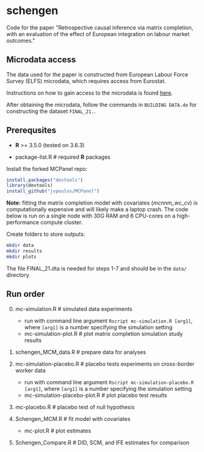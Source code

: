 # schengen
Code for the paper "Retrospective causal inference via matrix completion, with an evaluation of the effect of European integration on labour market outcomes."

Microdata access
------

The data used for the paper is constructed from European Labour Force Survey (ELFS) microdata, which requires access from Eurostat. 

Instructions on how to gain access to the microdata is found [here](https://ec.europa.eu/eurostat/web/microdata/european-union-labour-force-survey).

After obtaining the microdata, follow the commands in `BUILDING DATA.do` for constructing the dataset `FINAL_21.`.

Prerequsites
------

* **R** >= 3.5.0 (tested on 3.6.3)

* package-list.R # required **R** packages

Install the forked MCPanel repo:
```R
install.packages("devtools")
library(devtools) 
install_github("jvpoulos/MCPanel")
```
**Note:** fitting the matrix completion model with covariates (*mcnnm_wc_cv*) is computationally expensive and will likely make a laptop crash. The code below is run on a single node with 30G RAM and 6 CPU-cores on a high-performance compute cluster.  

Create folders to store outputs:

```bash
mkdir data
mkdir results
mkdir plots
```

The file FINAL_21.dta is needed for steps 1-7 and should be in the `data/` directory. 

Run order
------

0. mc-simulation.R # simulated data experiments
	* run with command line argument  `Rscript mc-simulation.R [arg1]`, where `[arg1]` is a number specifying the simulation setting
	* mc-simulation-plot.R # plot matrix completion simulation study results

1. schengen_MCM_data.R # prepare data for analyses

2. mc-simulation-placebo.R # placebo tests experiments on cross-border worker data
	* run with command line argument  `Rscript mc-simulation-placebo.R [arg1]`, where `[arg1]` is a number specifying the simulation setting
	* mc-simulation-placebo-plot.R  # plot placebo test results

3. mc-placebo.R # placebo test of null hypothesis

4. Schengen_MCM.R # fit model with covariates 
	* mc-plot.R # plot estimates

5. Schengen_Compare.R # DID, SCM, and IFE estimates for comparison 